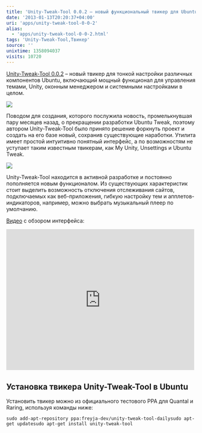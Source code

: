 ```yaml
---
title: 'Unity-Tweak-Tool 0.0.2 – новый функциональный твикер для Ubuntu'
date: '2013-01-13T20:20:37+04:00'
uri: 'apps/unity-tweak-tool-0-0-2'
alias: 
  - 'apps/unity-tweak-tool-0-0-2.html'
tags: 'Unity-Tweak-Tool,Твикер'
source: ''
unixtime: 1358094037
visits: 10720
---
```

[Unity-Tweak-Tool 0.0.2](https://launchpad.net/unity-tweak-tool) – новый твикер для тонкой настройки различных компонентов Ubuntu, включающий мощный функционал для управления темами, Unity, оконным менеджером и системными настройками в целом.

[![](img/2013/01/13/20-00/unity-tweak-tool-3-8376112303-o.jpg)](img/2013/01/13/20-00/unity-tweak-tool-3-8376112303-o.jpg)

Поводом для создания, которого послужила новость, промелькнувшая пару месяцев назад, о прекращении разработки Ubuntu Tweak, поэтому автором Unity-Tweak-Tool было принято решение форкнуть проект и создать на его базе новый, сохранив существующие наработки. Утилита имеет простой интуитивно понятный интерфейс, а по возможностям не уступает таким известным твикерам, как My Unity, Unsettings и Ubuntu Tweak.

[![](img/2013/01/13/20-00/unity-tweak-tool-2-8377188590-o.jpg)](img/2013/01/13/20-00/unity-tweak-tool-2-8377188590-o.jpg)

Unity-Tweak-Tool находится в активной разработке и постоянно пополняется новым функционалом. Из существующих характеристик стоит выделить возможность отключения отслеживания сайтов, подключаемых как веб-приложения, гибкую настройку тем и апплетов-индикаторов, например, можно выбрать музыкальный плеер по умолчанию.

[Видео](https://www.youtube.com/watch?v=ixl_2QpRdy0) с обзором интерфейса:

<iframe width="500" height="375" src="https://www.youtube.com/embed/ixl_2QpRdy0" frameborder="0" allowfullscreen=""></iframe> 

## Установка твикера Unity-Tweak-Tool в Ubuntu

Установить твикер можно из официального тестового PPA для Quantal и Raring, используя команды ниже:

```
sudo add-apt-repository ppa:freyja-dev/unity-tweak-tool-dailysudo apt-get updatesudo apt-get install unity-tweak-tool
```
